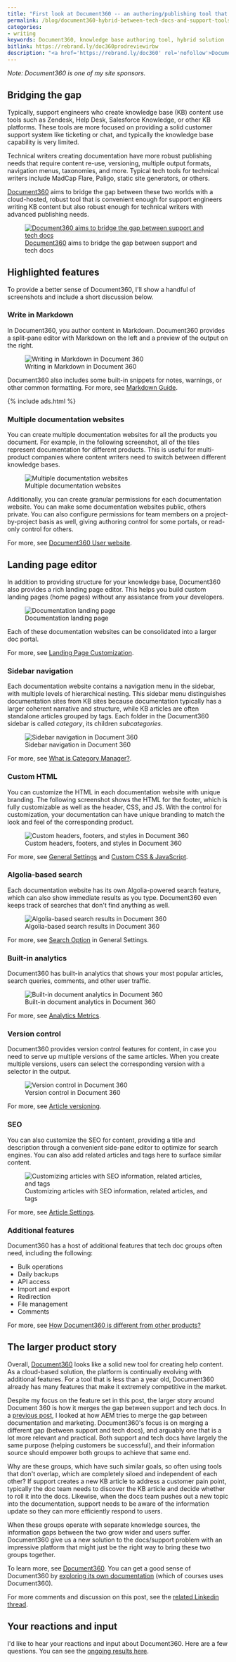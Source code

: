 ```yaml
---
title: "First look at Document360 -- an authoring/publishing tool that satisfies both KB and tech pubs needs"
permalink: /blog/document360-hybrid-between-tech-docs-and-support-tools/
categories:
- writing
keywords: Document360, knowledge base authoring tool, hybrid solution
bitlink: https://rebrand.ly/doc360prodreviewirbw
description: "<a href='https://rebrand.ly/doc360' rel='nofollow'>Document360</a> is a new authoring and publishing tool that spans the needs of both support teams creating KB content and technical writers creating documentation. Document360 provides a good balance of features that will satisfy both audiences. Launched in July 2017, Document360 is already growing rapidly with a robust customer base. In this post, I'll show screenshots related to many of these features and talk about the need to bridge the gap between KB and tech doc content."
---
```


*Note: Document360 is one of my site sponsors.*

## Bridging the gap

Typically, support engineers who create knowledge base (KB) content use tools such as Zendesk, Help Desk, Salesforce Knowledge, or other KB platforms. These tools are more focused on providing a solid customer support system like ticketing or chat, and typically the knowledge base capability is very limited.

Technical writers creating documentation have more robust publishing needs that require content re-use, versioning, multiple output formats, navigation menus, taxonomies, and more. Typical tech tools for technical writers include MadCap Flare, Paligo, static site generators, or others.

<a href='https://rebrand.ly/doc360' rel='nofollow'>Document360</a> aims to bridge the gap between these two worlds with a cloud-hosted, robust tool that is convenient enough for support engineers writing KB content but also robust enough  for technical writers with advanced publishing needs.

<figure><a href='https://rebrand.ly/doc360' rel='nofollow'><img src="https://s3.us-west-1.wasabisys.com/idbwmedia.com/images/doc360homepage.png" alt="Document360 aims to bridge the gap between support and tech docs" /></a><figcaption><a href='https://rebrand.ly/doc360' rel='nofollow'>Document360</a> aims to bridge the gap between support and tech docs</figcaption></figure>

## Highlighted features

To provide a better sense of Document360, I'll show a handful of screenshots and include a short discussion below.

### Write in Markdown

In Document360, you author content in Markdown. Document360 provides a split-pane editor with Markdown on the left and a preview of the output on the right.

<figure><img src="https://s3.us-west-1.wasabisys.com/idbwmedia.com/images/doc360_markdown.png" alt="Writing in Markdown in Document 360" /><figcaption>Writing in Markdown in Document 360</figcaption></figure>

Document360 also includes some built-in snippets for notes, warnings, or other common formatting. For more, see <a href="https://docs.document360.io/docs/markdown-guide">Markdown Guide</a>.

{% include ads.html %}

### Multiple documentation websites

You can create multiple documentation websites for all the products you document. For example, in the following screenshot, all of the tiles represent documentation for different products. This is useful for multi-product companies where content writers need to switch between different knowledge bases.

<figure><img src="https://s3.us-west-1.wasabisys.com/idbwmedia.com/images/doc360_docportals.png" alt="Multiple documentation websites" /><figcaption>Multiple documentation websites</figcaption></figure>

Additionally, you can create granular permissions for each documentation website. You can make some documentation websites public, others private. You can also configure permissions for team members on a project-by-project basis as well, giving authoring control for some portals, or read-only control for others.

For more, see <a href="https://docs.document360.io/docs/document360-user-website">Document360 User website</a>.

## Landing page editor

In addition to providing structure for your knowledge base, Document360 also provides a rich landing page editor. This helps you build custom landing pages (home pages) without any assistance from your developers.

<figure><img src="https://s3.us-west-1.wasabisys.com/idbwmedia.com/images/doc360_search.png" alt="Documentation landing page" /><figcaption>Documentation landing page</figcaption></figure>

Each of these documentation websites can be consolidated into a larger doc portal.

For more, see <a href="https://docs.document360.io/docs/landing-page-customization">Landing Page Customization</a>.

### Sidebar navigation

Each documentation website contains a navigation menu in the sidebar, with multiple levels of hierarchical nesting. This sidebar menu distinguishes documentation sites from KB sites because documentation typically has a larger coherent narrative and structure, while KB articles are often standalone articles grouped by tags. Each folder in the Document360 sidebar is called *category*, its children *subcategories*.

<figure><img src="https://s3.us-west-1.wasabisys.com/idbwmedia.com/images/doc360_sampleoutput.png" alt="Sidebar navigation in Document 360" /><figcaption>Sidebar navigation in Document 360</figcaption></figure>

For more, see [What is Category Manager?](https://docs.document360.io/docs/what-is-category-manager).

### Custom HTML

You can customize the HTML in each documentation website with unique branding. The following screenshot shows the HTML for the footer, which is fully customizable as well as the header, CSS, and JS. With the control for customization, your documentation can have unique branding to match the look and feel of the corresponding product.

<figure><img src="https://s3.us-west-1.wasabisys.com/idbwmedia.com/images/doc360_customhtml.png" alt="Custom headers, footers, and styles in Document 360" /><figcaption>Custom headers, footers, and styles in Document 360</figcaption></figure>

For more, see <a href="https://docs.document360.io/docs/appearance-general-settings">General Settings</a> and <a href="https://docs.document360.io/docs/custom-css-javascript">Custom CSS & JavaScript</a>.

### Algolia-based search

Each documentation website has its own Algolia-powered search feature, which can also show immediate results as you type. Document360 even keeps track of searches that don't find anything as well.

<figure><img src="https://s3.us-west-1.wasabisys.com/idbwmedia.com/images/doc360_immediatesearchresults.png" alt="Algolia-based search results in Document 360" /><figcaption>Algolia-based search results in Document 360</figcaption></figure>

For more, see <a href="https://docs.document360.io/docs/document360-user-website">Search Option</a> in General Settings.

### Built-in analytics

Document360 has built-in analytics that shows your most popular articles, search queries, comments, and other user traffic.

<figure><img src="https://s3.us-west-1.wasabisys.com/idbwmedia.com/images/doc360_builtinanalytics.png" alt="Built-in document analytics in Document 360" /><figcaption>Built-in document analytics in Document 360</figcaption></figure>

For more, see <a href="https://docs.document360.io/docs/analytics">Analytics Metrics</a>.

### Version control

Document360 provides version control features for content, in case you need to serve up multiple versions of the same articles. When you create multiple versions, users can select the corresponding version with a selector in the output.

<figure><img src="https://s3.us-west-1.wasabisys.com/idbwmedia.com/images/doc360_versioncontrol.png" alt="Version control in Document 360" /><figcaption>Version control in Document 360</figcaption></figure>

For more, see <a href="https://docs.document360.io/docs/article-versioning">Article versioning</a>.

### SEO

You can also customize the SEO for content, providing a title and description through a convenient side-pane editor to optimize for search engines. You can also add related articles and tags here to surface similar content.

<figure><img src="https://s3.us-west-1.wasabisys.com/idbwmedia.com/images/doc360_seo_tags_related.png" alt="Customizing articles with SEO information, related articles, and tags" /><figcaption>Customizing articles with SEO information, related articles, and tags</figcaption></figure>

For more, see <a href="https://docs.document360.io/docs/article-settings">Article Settings</a>.

### Additional features

Document360 has a host of additional features that tech doc groups often need, including the following:

- Bulk operations
- Daily backups
- API access
- Import and export
- Redirection
- File management
- Comments

For more, see <a href='https://docs.document360.io/docs/how-document360-is-different-from-other-products'>How Document360 is different from other products?</a>

## The larger product story

Overall, <a href='https://rebrand.ly/doc360'>Document360</a> looks like a solid new tool for creating help content. As a cloud-based solution, the platform is continually evolving with additional features. For a tool that is less than a year old, Document360 already has many features that make it extremely competitive in the market.

Despite my focus on the feature set in this post, the larger story around Document 360 is how it merges the gap between support and tech docs. In a [previous post](https://idratherbewriting.com/2019/03/10/introducing-xml-documentation-for-adobe-experience-manager/), I looked at how AEM tries to merge the gap between documentation and marketing. Document360's focus is on merging a different gap (between support and tech docs), and arguably one that is a lot more relevant and practical. Both support and tech docs have largely the same purpose (helping customers be successful), and their information source should empower both groups to achieve that same end.

Why are these groups, which have such similar goals, so often using tools that don't overlap, which are completely siloed and independent of each other? If support creates a new KB article to address a customer pain point, typically the doc team needs to discover the KB article and decide whether to roll it into the docs. Likewise, when the docs team pushes out a new topic into the documentation, support needs to be aware of the information update so they can more efficiently respond to users.

When these groups operate with separate knowledge sources, the information gaps between the two grow wider and users suffer. Document360 give us a new solution to the docs/support problem with an impressive platform that might just be the right way to bring these two groups together.

To learn more, see <a href='https://rebrand.ly/doc360'>Document360</a>. You can get a good sense of Document360 by <a href="https://docs.document360.io/docs">exploring its own documentation</a> (which of courses uses Document360).

For more comments and discussion on this post, see the [related Linkedin thread](https://www.linkedin.com/feed/update/urn:li:activity:6526458595519926272).

## Your reactions and input

I'd like to hear your reactions and input about Document360. Here are a few questions. You can see the [ongoing results here](https://www.questionpro.com/t/PGD3QZeLzc).

<script>
EMBED_PARAMS = {};
EMBED_PARAMS.surveyID =6626457;
EMBED_PARAMS.domain ="//www.questionpro.com";
EMBED_PARAMS.src ="//www.questionpro.com/a/TakeSurvey?tt=YwLU8HFASuI%3D";
EMBED_PARAMS.width ="100%";
EMBED_PARAMS.height = "1300px";
EMBED_PARAMS.border = "hidden";
</script>
<div id="div_6626457"></div>
<script src="//www.questionpro.com/javascript/embedsurvey.js?version=1"></script>
